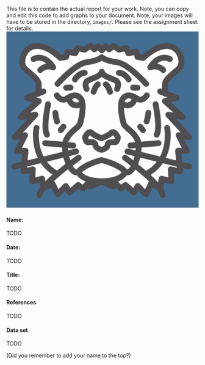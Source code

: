 This file is to contain the actual report for your work. Note, you can copy and edit this code to add graphs to your document. Note, your images will have to be stored in the directory, `images/`. Please see the assignment sheet for details. 
![Screenshot](images/blueCat.png)


#### Name:
TODO

#### Date:
TODO

#### Title:
TODO





#### References
TODO

#### Data set
TODO 


(Did you remember to add your name to the top?)
